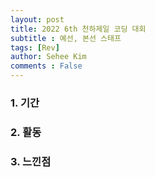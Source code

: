 ```yaml
---
layout: post
title: 2022 6th 천하제일 코딩 대회
subtitle : 예선, 본선 스태프
tags: [Rev]
author: Sehee Kim
comments : False
---
```


<h3> 1. 기간</h3>


<h3> 2. 활동</h3>


<h3> 3. 느낀점</h3>
